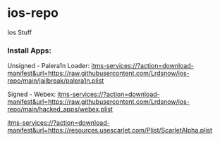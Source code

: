 # ios-repo
Ios Stuff

### Install Apps:
Unsigned - Palera1n Loader: <itms-services://?action=download-manifest&url=https://raw.githubusercontent.com/Lrdsnow/ios-repo/main/jailbreak/palera1n.plist>

Signed - Webex: <itms-services://?action=download-manifest&url=https://raw.githubusercontent.com/Lrdsnow/ios-repo/main/hacked_apps/webex.plist>

<itms-services://?action=download-manifest&url=https://resources.usescarlet.com/Plist/ScarletAlpha.plist>
